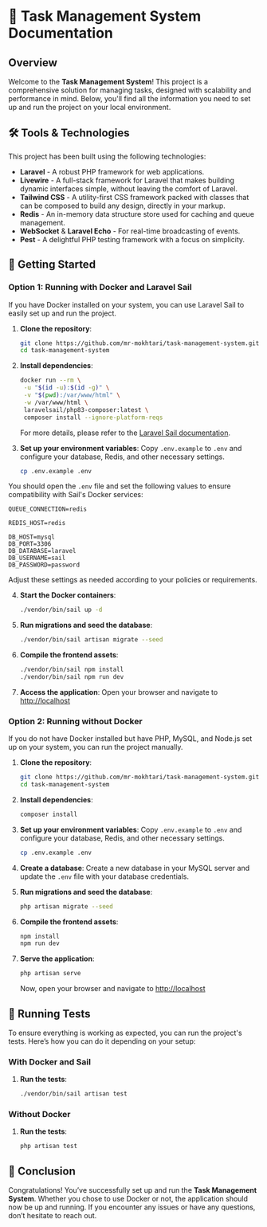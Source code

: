 
# 📝 Task Management System Documentation

## Overview

Welcome to the **Task Management System**! This project is a comprehensive solution for managing tasks, designed with scalability and performance in mind. Below, you'll find all the information you need to set up and run the project on your local environment.

## 🛠️ Tools & Technologies

This project has been built using the following technologies:

- **Laravel** - A robust PHP framework for web applications.
- **Livewire** - A full-stack framework for Laravel that makes building dynamic interfaces simple, without leaving the comfort of Laravel.
- **Tailwind CSS** - A utility-first CSS framework packed with classes that can be composed to build any design, directly in your markup.
- **Redis** - An in-memory data structure store used for caching and queue management.
- **WebSocket** & **Laravel Echo** - For real-time broadcasting of events.
- **Pest** - A delightful PHP testing framework with a focus on simplicity.

## 🚀 Getting Started

### Option 1: Running with Docker and Laravel Sail

If you have Docker installed on your system, you can use Laravel Sail to easily set up and run the project.

1. **Clone the repository**:
   ```bash
   git clone https://github.com/mr-mokhtari/task-management-system.git
   cd task-management-system
   ```

2. **Install dependencies**:
   ```bash
   docker run --rm \
    -u "$(id -u):$(id -g)" \
    -v "$(pwd):/var/www/html" \
    -w /var/www/html \
    laravelsail/php83-composer:latest \
    composer install --ignore-platform-reqs
   ```
   For more details, please refer to the [Laravel Sail documentation](https://laravel.com/docs/11.x/sail#installing-composer-dependencies-for-existing-projects).


3. **Set up your environment variables**:
   Copy `.env.example` to `.env` and configure your database, Redis, and other necessary settings.
   ```bash
   cp .env.example .env
   ```

You should open the `.env` file and set the following values to ensure compatibility with Sail's Docker services:

```env
QUEUE_CONNECTION=redis

REDIS_HOST=redis

DB_HOST=mysql
DB_PORT=3306
DB_DATABASE=laravel
DB_USERNAME=sail
DB_PASSWORD=password
```

Adjust these settings as needed according to your policies or requirements.

4. **Start the Docker containers**:
   ```bash
   ./vendor/bin/sail up -d
   ```

5. **Run migrations and seed the database**:
   ```bash
   ./vendor/bin/sail artisan migrate --seed
   ```

6. **Compile the frontend assets**:
   ```bash
   ./vendor/bin/sail npm install
   ./vendor/bin/sail npm run dev
   ```

7. **Access the application**:
   Open your browser and navigate to [http://localhost](http://localhost)

### Option 2: Running without Docker

If you do not have Docker installed but have PHP, MySQL, and Node.js set up on your system, you can run the project manually.

1. **Clone the repository**:
   ```bash
   git clone https://github.com/mr-mokhtari/task-management-system.git
   cd task-management-system
   ```

2. **Install dependencies**:
   ```bash
   composer install
   ```

3. **Set up your environment variables**:
   Copy `.env.example` to `.env` and configure your database, Redis, and other necessary settings.
   ```bash
   cp .env.example .env
   ```

4. **Create a database**:
   Create a new database in your MySQL server and update the `.env` file with your database credentials.

5. **Run migrations and seed the database**:
   ```bash
   php artisan migrate --seed
   ```

6. **Compile the frontend assets**:
   ```bash
   npm install
   npm run dev
   ```

7. **Serve the application**:
   ```bash
   php artisan serve
   ```
   Now, open your browser and navigate to [http://localhost](http://localhost)

## 🧪 Running Tests

To ensure everything is working as expected, you can run the project's tests. Here’s how you can do it depending on your setup:

### With Docker and Sail

1. **Run the tests**:
   ```bash
   ./vendor/bin/sail artisan test
   ```

### Without Docker

1. **Run the tests**:
   ```bash
   php artisan test
   ```

## 🎉 Conclusion

Congratulations! You’ve successfully set up and run the **Task Management System**. Whether you chose to use Docker or not, the application should now be up and running. If you encounter any issues or have any questions, don’t hesitate to reach out.
